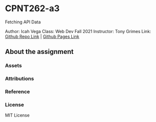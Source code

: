 # CPNT262-a3
Fetching API Data

Author: Icah Vega
Class: Web Dev Fall 2021
Instructor: Tony Grimes
Link: [Github Repo Link]() | [Github Pages Link]()

## About the assignment

### Assets

### Attributions

### Reference

### License

MIT License

